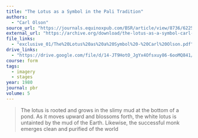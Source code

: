 ```yaml
---
title: "The Lotus as a Symbol in the Pali Tradition"
authors:
  - "Carl Olson"
source_url: "https://journals.equinoxpub.com/BSR/article/view/8736/6225"
external_url: "https://archive.org/download/the-lotus-as-a-symbol-carl-olson/The%20Lotus%20as%20a%20Symbol%20-%20Carl%20Olson_text.pdf"
file_links:
  - "exclusive_01/The%20Lotus%20as%20a%20Symbol%20-%20Carl%20Olson.pdf"
drive_links:
  - "https://drive.google.com/file/d/14-JT9HotO_JgYx4Ofsxuy86-6ooMQ841/view?usp=drivesdk"
course: form
tags:
  - imagery
  - stages
year: 1980
journal: pbr
volume: 5
---
```


> The lotus is rooted and grows in the slimy mud at the bottom of a pond. As it moves upward and blossoms forth, the white lotus is untainted by the mud of the Earth. Likewise, the successful monk emerges clean and purified of the world

